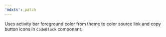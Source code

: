 ```yaml
---
'mdxts': patch
---
```


Uses activity bar foreground color from theme to color source link and copy button icons in `CodeBlock` component.
